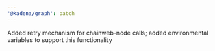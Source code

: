 ```yaml
---
'@kadena/graph': patch
---
```


Added retry mechanism for chainweb-node calls; added environmental variables to
support this functionality
